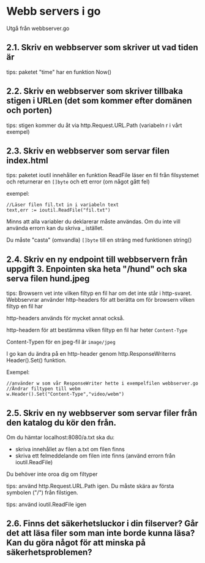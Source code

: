 # Webb servers i go

Utgå från webbserver.go

## 2.1. Skriv en webbserver som skriver ut vad tiden är
	
tips: paketet "time" har en funktion Now()

## 2.2. Skriv en webbserver som skriver tillbaka stigen i URLen (det som kommer efter domänen och porten)
	
tips: stigen kommer du åt via http.Request.URL.Path (variabeln r i vårt exempel)

## 2.3. Skriv en webbserver som servar filen index.html

tips: paketet ioutil innehåller en funktion ReadFile läser en fil från filsystemet och returnerar en ```[]byte``` och ett error (om något gått fel)

exempel:
	
	//Läser filen fil.txt in i variabeln text
	text,err := ioutil.ReadFile("fil.txt")
	
Minns att alla variabler du deklarerar måste användas. Om du inte vill använda errorn kan du skriva _ istället.

Du måste "casta" (omvandla) ```[]byte``` till en sträng med funktionen string()

## 2.4. Skriv en ny endpoint till webbservern från uppgift 3. Enpointen ska heta "/hund" och ska serva filen hund.jpeg

tips: Browsern vet inte vilken filtyp en fil har om det inte står i http-svaret.
Webbservrar använder http-headers för att berätta om för browsern vilken filtyp en fil har 
	
http-headers används för mycket annat också.

http-headern för att bestämma vilken filtyp en fil har heter ```Content-Type```

Content-Typen för en jpeg-fil är ```image/jpeg```

I go kan du ändra på en http-header genom http.ResponseWriterns Header().Set() funktion.

Exempel:

	
	//använder w som vår ResponseWriter hette i exempelfilen webbserver.go
	//Ändrar filtypen till webm
	w.Header().Set("Content-Type","video/webm")
	

## 2.5. Skriv en ny webbserver som servar filer från den katalog du kör den från. 

Om du hämtar localhost:8080/a.txt ska du:
	
 - skriva innehållet av filen a.txt om filen finns
 - skriva ett felmeddelande om filen inte finns (använd errorn från ioutil.ReadFile)

Du behöver inte oroa dig om filtyper

tips: använd http.Request.URL.Path igen. Du måste skära av första symbolen ("/") från filstigen.

tips: använd ioutil.ReadFile igen

## 2.6. Finns det säkerhetsluckor i din filserver? Går det att läsa filer som man inte borde kunna läsa? Kan du göra något för att minska på säkerhetsproblemen?
